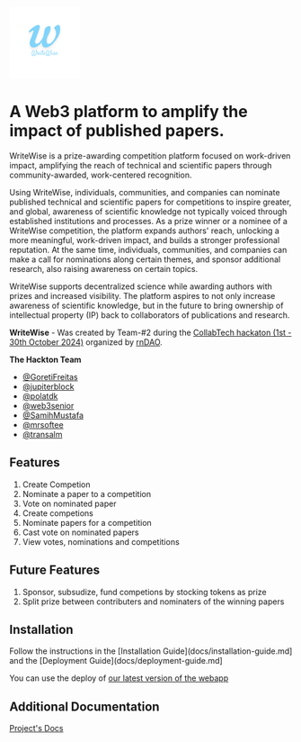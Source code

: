 <img src="docs/media/WriteWise%20Logo%201.png" width="25%" alt="WriteWise">

# A Web3 platform to amplify the impact of published papers. 

WriteWise is a prize-awarding competition platform focused on work-driven impact, amplifying the reach of technical and scientific papers through community-awarded, work-centered recognition.

Using WriteWise, individuals, communities, and companies can nominate published technical and scientific papers for competitions to inspire greater, and global, awareness of scientific knowledge not typically voiced through established institutions and processes. As a prize winner or a nominee of a WriteWise competition, the platform expands authors' reach, unlocking a more meaningful, work-driven impact, and builds a stronger professional reputation. At the same time, individuals, communities, and companies can make a call for nominations along certain themes, and sponsor additional research, also raising awareness on certain topics.

WriteWise supports decentralized science while awarding authors with prizes and increased visibility. The platform aspires to not only increase awareness of scientific knowledge, but in the future to bring ownership of intellectual property (IP) back to collaborators of publications and research.

**WriteWise** - Was created by Team-\#2 during the [CollabTech hackaton (1st - 30th October 2024)](https://www.rndao.io/collabtech) organized by [rnDAO](https://www.rndao.io/). 

__The Hackton Team__
* [@GoretiFreitas](https://github.com/GoretiFreitas)
* [@jupiterblock](https://github.com/jupiterblock)
* [@polatdk](https://github.com/polatdk)
* [@web3senior](https://github.com/web3senior)
* [@SamihMustafa](https://github.com/SamihMustafa)
* [@mrsoftee](https://github.com/mrsoftee)
* [@transalm](https://github.com/transalm)

## Features
1. Create Competion
2. Nominate a paper to a competition
3. Vote on nominated paper
1. Create competions
1. Nominate papers for a competition
1. Cast vote on nominated papers
1. View votes, nominations and competitions

## Future Features
1. Sponsor, subsudize, fund competions by stocking tokens as prize
2. Split prize between contributers and nominaters of the winning papers

## Installation
Follow the instructions in the [Installation Guide](docs/installation-guide.md] and the [Deployment Guide](docs/deployment-guide.md]

You can use the deploy of [our latest version of the webapp](https://writewisecollabtech.github.io/WriteWise/)

## Additional Documentation
[Project's Docs](/docs/index.md)
